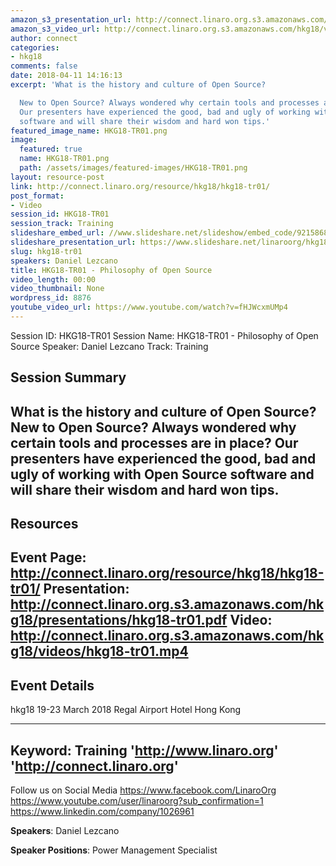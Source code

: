 ```yaml
---
amazon_s3_presentation_url: http://connect.linaro.org.s3.amazonaws.com/hkg18/presentations/hkg18-tr01.pdf
amazon_s3_video_url: http://connect.linaro.org.s3.amazonaws.com/hkg18/videos/hkg18-tr01.mp4
author: connect
categories:
- hkg18
comments: false
date: 2018-04-11 14:16:13
excerpt: 'What is the history and culture of Open Source?

  New to Open Source? Always wondered why certain tools and processes are in place?
  Our presenters have experienced the good, bad and ugly of working with Open Source
  software and will share their wisdom and hard won tips.'
featured_image_name: HKG18-TR01.png
image:
  featured: true
  name: HKG18-TR01.png
  path: /assets/images/featured-images/HKG18-TR01.png
layout: resource-post
link: http://connect.linaro.org/resource/hkg18/hkg18-tr01/
post_format:
- Video
session_id: HKG18-TR01
session_track: Training
slideshare_embed_url: //www.slideshare.net/slideshow/embed_code/92158686
slideshare_presentation_url: https://www.slideshare.net/linaroorg/hkg18tr01-philosophy-of-open-source
slug: hkg18-tr01
speakers: Daniel Lezcano
title: HKG18-TR01 - Philosophy of Open Source
video_length: 00:00
video_thumbnail: None
wordpress_id: 8876
youtube_video_url: https://www.youtube.com/watch?v=fHJWcxmUMp4
---
```


Session ID: HKG18-TR01
Session Name: HKG18-TR01 - Philosophy of Open Source
Speaker: Daniel Lezcano
Track: Training


## Session Summary
What is the history and culture of Open Source?
New to Open Source? Always wondered why certain tools and processes are in place? Our presenters have experienced the good, bad and ugly of working with Open Source software and will share their wisdom and hard won tips.
---------------------------------------------------
## Resources
Event Page: http://connect.linaro.org/resource/hkg18/hkg18-tr01/
Presentation: http://connect.linaro.org.s3.amazonaws.com/hkg18/presentations/hkg18-tr01.pdf
Video: http://connect.linaro.org.s3.amazonaws.com/hkg18/videos/hkg18-tr01.mp4
 ---------------------------------------------------
## Event Details
hkg18
19-23 March 2018 
Regal Airport Hotel Hong Kong

---------------------------------------------------
Keyword: Training
'http://www.linaro.org'
'http://connect.linaro.org'
---------------------------------------------------
Follow us on Social Media
https://www.facebook.com/LinaroOrg
https://www.youtube.com/user/linaroorg?sub_confirmation=1
https://www.linkedin.com/company/1026961

**Speakers**: Daniel Lezcano

**Speaker Positions**: Power Management Specialist